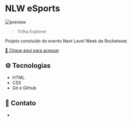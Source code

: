 # NLW eSports

![preview](./.gitub/preview)

> Trilha Explorer

Projeto constuído do evento Next Level Week da Rocketseat.

[🔗 Clique aqui para acessar](https://ricardoss96.github.io/nlw-esports-explorer/)

## ⚙️ Tecnologias

- HTML
- CSS
- Git e Github

## 💛 Contato

-
